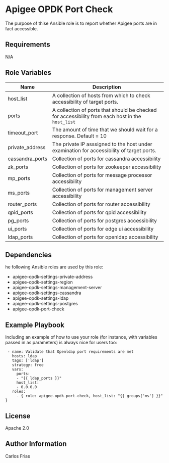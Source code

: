 # Apigee OPDK Port Check

The purpose of thise Ansible role is to report whether Apigee ports are in fact accessible.


Requirements
------------

N/A
  
Role Variables
--------------

| Name | Description |
| --- | --- |
| host_list | A collection of hosts from which to check accessibility of target ports. |
| ports | A collection of ports that should be checked for accessibility from each host in the `host_list` |
| timeout_port | The amount of time that we should wait for a response. Default = 10 |
| private_address | The private IP asssigned to the host under examination for accessibility of target ports. |
| cassandra_ports | Collection of ports for cassandra accessibility |
| zk_ports | Collection of ports for zookeeper accessibility |
| mp_ports | Collection of ports for message processor accessibility |
| ms_ports | Collection of ports for management server accessibility |
| router_ports | Collection of ports for router accessibility |
| qpid_ports | Collection of ports for qpid accessibility |
| pg_ports | Collection of ports for postgres accessibility |
| ui_ports | Collection of ports for edge ui accessibility |
| ldap_ports | Collection of ports for openldap accessibility |

Dependencies
------------

he following Ansible roles are used by this role: 

* apigee-opdk-settings-private-address
* apigee-opdk-settings-region
* apigee-opdk-settings-management-server
* apigee-opdk-settings-cassandra
* apigee-opdk-settings-ldap
* apigee-opdk-settings-postgres
* apigee-opdk-port-check 
  
Example Playbook
----------------

Including an example of how to use your role (for instance, with variables passed in as parameters) is always nice for users too:

     - name: Validate that Openldap port requirements are met
       hosts: ldap
       tags: ['ldap']
       strategy: free
       vars:
         ports:
         - "{{ ldap_ports }}"
         host_list:
         - 0.0.0.0
       roles:
         - { role: apigee-opdk-port-check, host_list: "{{ groups['ms'] }}" }    
         

License
-------

Apache 2.0

Author Information
------------------

Carlos Frias
